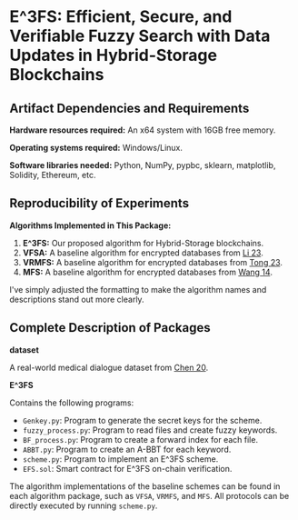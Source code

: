 # E^3FS: Efficient, Secure, and Verifiable Fuzzy Search with Data Updates in Hybrid-Storage Blockchains

## Artifact Dependencies and Requirements
**Hardware resources required:** An x64 system with 16GB free memory.

**Operating systems required:** Windows/Linux.

**Software libraries needed:** Python, NumPy, pypbc, sklearn, matplotlib, Solidity, Ethereum, etc.

## Reproducibility of Experiments
**Algorithms Implemented in This Package:**
1. **E^3FS:** Our proposed algorithm for Hybrid-Storage blockchains.
2. **VFSA:** A baseline algorithm for encrypted databases from [Li 23](https://ieeexplore.ieee.org/abstract/document/9669122).
3. **VRMFS:** A baseline algorithm for encrypted databases from [Tong 23](https://ieeexplore.ieee.org/document/9714876).
4. **MFS:** A baseline algorithm for encrypted databases from [Wang 14](https://ieeexplore.ieee.org/document/6848153).

I've simply adjusted the formatting to make the algorithm names and descriptions stand out more clearly.

## Complete Description of Packages

**dataset**

A real-world medical dialogue dataset from [Chen 20](https://arxiv.org/pdf/2004.03329v1).

**E^3FS**

Contains the following programs:

- `Genkey.py`: Program to generate the secret keys for the scheme.
- `fuzzy_process.py`: Program to read files and create fuzzy keywords.
- `BF_process.py`: Program to create a forward index for each file.
- `ABBT.py`: Program to create an A-BBT for each keyword.
- `scheme.py`: Program to implement an E^3FS scheme.
- `EFS.sol`: Smart contract for E^3FS on-chain verification.

The algorithm implementations of the baseline schemes can be found in each algorithm package, such as `VFSA`, `VRMFS`, and `MFS`. All protocols can be directly executed by running `scheme.py`.


